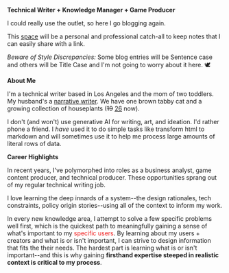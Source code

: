 **Technical Writer + Knowledge Manager + Game Producer**

I could really use the outlet, so here I go blogging again. 

This [space](2025/06/21/about-this-blog.html) will be a personal and professional catch-all to keep notes that I can easily share with a link. 

*Beware of Style Discrepancies:* Some blog entries will be Sentence case and others will be Title Case and I'm not going to worry about it here. 🕊️

**About Me**

I'm a technical writer based in Los Angeles and the mom of two toddlers. My husband's a [narrative writer](https://www.linkedin.com/in/chazp). We have one brown tabby cat and a growing collection of houseplants (<s>19</s> [26](2025/07/05/what-i-did-during-mid-year-break.html#plants) now). 

I don't (and won't) use generative AI for writing, art, and ideation. I'd rather phone a friend. I *have* used it to do simple tasks like transform html to markdown and will sometimes use it to help me process large amounts of literal rows of data.

**Career Highlights**

In recent years, I've polymorphed into roles as a business analyst, game content producer, and technical producer. These opportunities sprang out of my regular technical writing job. 

I love learning the deep innards of a system--the design rationales, tech constraints, policy origin stories--using all of the context to inform my work. 

In every new knowledge area, I attempt to solve a few specific problems well first, which is the quickest path to meaningfully gaining a sense of what's important to my <font color="#F21B1B">specific users</font>. By learning about my users + creators and what is or isn't important, I can strive to design information that fits the their needs. The hardest part is learning what is or isn't important--and this is why gaining **firsthand expertise steeped in realistic context is critical to my process**.